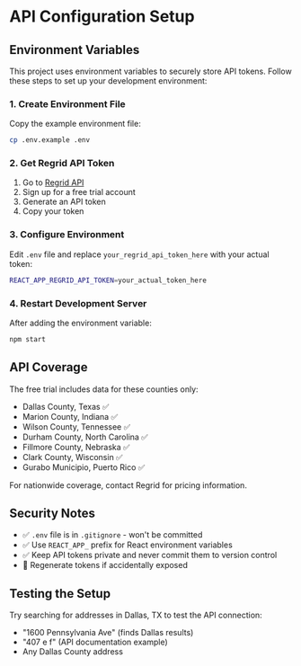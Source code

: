 # API Configuration Setup

## Environment Variables

This project uses environment variables to securely store API tokens. Follow these steps to set up your development environment:

### 1. Create Environment File

Copy the example environment file:
```bash
cp .env.example .env
```

### 2. Get Regrid API Token

1. Go to [Regrid API](https://regrid.com/api)
2. Sign up for a free trial account
3. Generate an API token
4. Copy your token

### 3. Configure Environment

Edit `.env` file and replace `your_regrid_api_token_here` with your actual token:

```bash
REACT_APP_REGRID_API_TOKEN=your_actual_token_here
```

### 4. Restart Development Server

After adding the environment variable:
```bash
npm start
```

## API Coverage

The free trial includes data for these counties only:
- Dallas County, Texas ✅
- Marion County, Indiana ✅  
- Wilson County, Tennessee ✅
- Durham County, North Carolina ✅
- Fillmore County, Nebraska ✅
- Clark County, Wisconsin ✅
- Gurabo Municipio, Puerto Rico ✅

For nationwide coverage, contact Regrid for pricing information.

## Security Notes

- ✅ `.env` file is in `.gitignore` - won't be committed
- ✅ Use `REACT_APP_` prefix for React environment variables
- ✅ Keep API tokens private and never commit them to version control
- 🔄 Regenerate tokens if accidentally exposed

## Testing the Setup

Try searching for addresses in Dallas, TX to test the API connection:
- "1600 Pennsylvania Ave" (finds Dallas results)  
- "407 e f" (API documentation example)
- Any Dallas County address